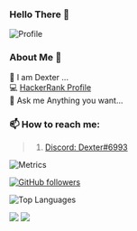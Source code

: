 ### Hello There 👋

![Profile](https://komarev.com/ghpvc/?username=thegeekdex)

### About Me 📌

🔭 I am Dexter ...  
💻 [HackerRank Profile](https://www.hackerrank.com/imkr_vishal)  
💬 Ask me Anything you want...

### 📫 How to reach me:  

>  1.  [Discord: Dexter#6993](https://discord.com/users/902583742646845561)  

![Metrics](https://metrics.lecoq.io/thegeekdex?template=classic&repositories.forks=true&base.header=0&languages=1&people=1&lines=1&languages.colors=github&languages.threshold=0%25&people.limit=28&people.size=28&people.types=followers%2C%20following&people.thanks=%20Sebbl0508%20&people.identicons=false&people.shuffle=false&config.timezone=Europe%2FCopenhagen)

[![GitHub followers](https://img.shields.io/github/followers/thegeekdex?label=Follow&style=social)](https://github.com/thegeekdex)

![Top Languages](https://github-readme-stats.vercel.app/api/top-langs/?username=thegeekdex&count_private=true&theme=dark)

<img src="https://github-readme-streak-stats.herokuapp.com/?user=thegeekdex&theme=calm" class="center">
<img src="https://github-readme-stats.vercel.app/api?username=thegeekdex&count_private=true&show_icons=true&theme=dracula" class="center">
